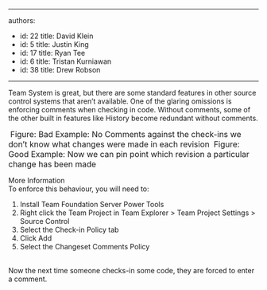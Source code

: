 

---
authors:
  - id: 22
    title: David Klein
  - id: 5
    title: Justin King
  - id: 17
    title: Ryan Tee
  - id: 6
    title: Tristan Kurniawan
  - id: 38
    title: Drew Robson
---




<span class='intro'> Team System is great, but there are some standard features in other source control systems that aren’t available. One of the glaring omissions is enforcing comments when checking in code. Without comments, some of the other built in features like History become redundant without comments.  </span>

<img class="ms-rteCustom-ImageArea" src="/TFS/RulesToBetterVersionControlwithTFS(AKASourceControl)/PublishingImages/CommentsBad.jpg" alt="" />&#160;<font class="ms-rteCustom-FigureBad" size="+0">Figure&#58; Bad Example&#58; No Comments against the check-ins we don’t know what changes were made in each revision </font><img class="ms-rteCustom-ImageArea" src="/TFS/RulesToBetterVersionControlwithTFS(AKASourceControl)/PublishingImages/CommentsGood.jpg" alt="" /> <font class="ms-rteCustom-FigureGood" size="+0">Figure&#58; Good Example&#58; Now we can pin point which revision a particular change has been made </font><p>More Information <br>To enforce this behaviour, you will need to&#58; </p>
<ol><li>Install Team Foundation Server Power Tools </li>
<li>Right click the Team Project in Team Explorer &gt; Team Project Settings &gt; Source Control <img class="ms-rteCustom-ImageArea" src="/TFS/RulesToBetterVersionControlwithTFS(AKASourceControl)/PublishingImages/Enforce1.jpg" alt="" /> </li>
<li>Select the Check-in Policy tab</li>
<li>Click Add </li>
<li>Select the Changeset Comments Policy <br><img class="ms-rteCustom-ImageArea" src="/TFS/RulesToBetterVersionControlwithTFS(AKASourceControl)/PublishingImages/Enforce2.jpg" alt="" /> </li></ol>
Now the next time someone checks-in some code, they are forced to enter a comment. 


